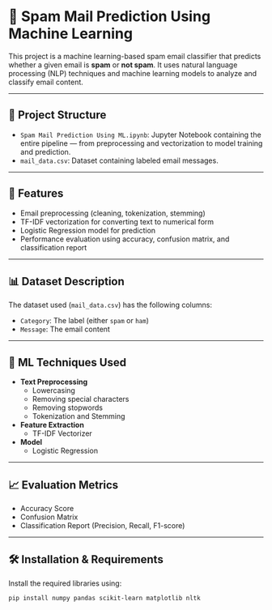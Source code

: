 # 📧 Spam Mail Prediction Using Machine Learning

This project is a machine learning-based spam email classifier that predicts whether a given email is **spam** or **not spam**. It uses natural language processing (NLP) techniques and machine learning models to analyze and classify email content.

---

## 📂 Project Structure

- `Spam Mail Prediction Using ML.ipynb`: Jupyter Notebook containing the entire pipeline — from preprocessing and vectorization to model training and prediction.
- `mail_data.csv`: Dataset containing labeled email messages.        

---

## 🚀 Features

- Email preprocessing (cleaning, tokenization, stemming)
- TF-IDF vectorization for converting text to numerical form
- Logistic Regression model for prediction
- Performance evaluation using accuracy, confusion matrix, and classification report

---

## 📊 Dataset Description

The dataset used (`mail_data.csv`) has the following columns:

- `Category`: The label (either `spam` or `ham`)
- `Message`: The email content

---

## 🧠 ML Techniques Used

- **Text Preprocessing**
  - Lowercasing
  - Removing special characters
  - Removing stopwords
  - Tokenization and Stemming
- **Feature Extraction**
  - TF-IDF Vectorizer
- **Model**
  - Logistic Regression

---

## 📈 Evaluation Metrics

- Accuracy Score
- Confusion Matrix
- Classification Report (Precision, Recall, F1-score)

---

## 🛠️ Installation & Requirements

Install the required libraries using:

```bash
pip install numpy pandas scikit-learn matplotlib nltk
